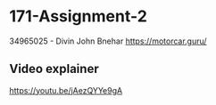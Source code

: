 # 171-Assignment-2
34965025 - Divin John Bnehar 
https://motorcar.guru/

## Video explainer 
https://youtu.be/jAezQYYe9gA
